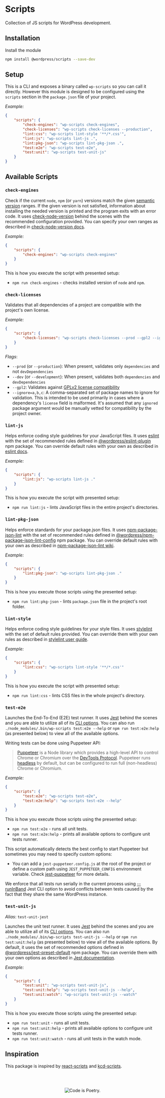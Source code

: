 # Scripts

Collection of JS scripts for WordPress development.

## Installation

Install the module

```bash
npm install @wordpress/scripts --save-dev
```

## Setup

This is a CLI and exposes a binary called `wp-scripts` so you can call it directly. However this module is designed to be configured using the `scripts` section in the `package.json` file of your project.

_Example:_

```json
{
	"scripts": {
		"check-engines": "wp-scripts check-engines",
		"check-licenses": "wp-scripts check-licenses --production",
		"lint:css": "wp-scripts lint-style '**/*.css'",
		"lint:js": "wp-scripts lint-js .",
		"lint:pkg-json": "wp-scripts lint-pkg-json .",
		"test:e2e": "wp-scripts test-e2e",
		"test:unit": "wp-scripts test-unit-js"
	}
}
```

## Available Scripts

### `check-engines`

Check if the current `node`, `npm` (or `yarn`) versions match the given [semantic version](https://semver.org/) ranges. If the given version is not satisfied, information about installing the needed version is printed and the program exits with an error code. It uses [check-node-version](https://www.npmjs.com/package/check-node-version) behind the scenes with the recommended configuration provided. You can specify your own ranges as described in [check-node-version docs](https://www.npmjs.com/package/check-node-version).

_Example:_

```json
{
	"scripts": {
		"check-engines": "wp-scripts check-engines"
	}
}
```

This is how you execute the script with presented setup:
* `npm run check-engines` - checks installed version of `node` and `npm`.

### `check-licenses`

Validates that all dependencies of a project are compatible with the project's own license.

_Example:_

```json
{
	"scripts": {
		"check-licenses": "wp-scripts check-licenses --prod --gpl2 --ignore=abab"
	}
}
```

_Flags_:

- `--prod` (or `--production`): When present, validates only `dependencies` and not `devDependencies`
- `--dev` (or `--development`): When present, validates both `dependencies` and `devDependencies`
- `--gpl2`: Validates against [GPLv2 license compatibility](https://www.gnu.org/licenses/license-list.en.html)
- `--ignore=a,b,c`: A comma-separated set of package names to ignore for validation. This is intended to be used primarily in cases where a dependency's `license` field is malformed. It's assumed that any `ignored` package argument would be manually vetted for compatibility by the project owner.

### `lint-js`

Helps enforce coding style guidelines for your JavaScript files. It uses [eslint](https://eslint.org/) with the set of recommended rules defined in [@wordpress/eslint-plugin](https://www.npmjs.com/package/@wordpress/eslint-plugin) npm package. You can override default rules with your own as described in [eslint docs](https://eslint.org/docs/rules/).

_Example:_

```json
{
	"scripts": {
		"lint:js": "wp-scripts lint-js ."
	}
}
```

This is how you execute the script with presented setup:
* `npm run lint:js` - lints JavaScript files in the entire project's directories.

### `lint-pkg-json`

Helps enforce standards for your package.json files. It uses [npm-package-json-lint](https://www.npmjs.com/package/npm-package-json-lint) with the set of recommended rules defined in [@wordpress/npm-package-json-lint-config](https://www.npmjs.com/package/@wordpress/npm-package-json-lint-config) npm package. You can override default rules with your own as described in [npm-package-json-lint wiki](https://github.com/tclindner/npm-package-json-lint/wiki).

_Example:_

```json
{
	"scripts": {
		"lint:pkg-json": "wp-scripts lint-pkg-json ."
	}
}
```

This is how you execute those scripts using the presented setup:
* `npm run lint:pkg-json` - lints `package.json` file in the project's root folder.

### `lint-style`

Helps enforce coding style guidelines for your style files. It uses [stylelint](https://github.com/stylelint/stylelint) with the set of default rules provided. You can override them with your own rules as described in [stylelint user guide](https://github.com/stylelint/stylelint/docs/user-guide.md).

_Example:_

```json
{
	"scripts": {
		"lint:css": "wp-scripts lint-style '**/*.css'"
	}
}
```

This is how you execute the script with presented setup:
* `npm run lint:css` - lints CSS files in the whole project's directory.

### `test-e2e`

Launches the End-To-End (E2E) test runner. It uses [Jest](https://facebook.github.io/jest/) behind the scenes and you are able to utilize all of its [CLI options](https://facebook.github.io/jest/docs/en/cli.html). You can also run `./node_modules/.bin/wp-scripts test:e2e --help` or `npm run test:e2e:help` (as presented below) to view all of the available options.

Writing tests can be done using Puppeteer API:
 
> [Puppeteer](https://pptr.dev/) is a Node library which provides a high-level API to control Chrome or Chromium over the [DevTools Protocol](https://chromedevtools.github.io/devtools-protocol/). Puppeteer runs [headless](https://developers.google.com/web/updates/2017/04/headless-chrome) by default, but can be configured to run full (non-headless) Chrome or Chromium.

_Example:_

```json
{
	"scripts": {
		"test:e2e": "wp-scripts test-e2e",
		"test:e2e:help": "wp-scripts test-e2e --help"
	}
}
```

This is how you execute those scripts using the presented setup:
* `npm run test:e2e` - runs all unit tests.
* `npm run test:e2e:help` - prints all available options to configure unit tests runner.

This script automatically detects the best config to start Puppeteer but sometimes you may need to specify custom options:
 - You can add a `jest-puppeteer.config.js` at the root of the project or define a custom path using `JEST_PUPPETEER_CONFIG` environment variable. Check [jest-puppeteer](https://github.com/smooth-code/jest-puppeteer#jest-puppeteerconfigjs) for more details.

We enforce that all tests run serially in the current process using [--runInBand](https://jestjs.io/docs/en/cli#runinband) Jest CLI option to avoid conflicts between tests caused by the fact that they share the same WordPress instance.

### `test-unit-js`

_Alias_: `test-unit-jest` 

Launches the unit test runner. It uses [Jest](https://facebook.github.io/jest/) behind the scenes and you are able to utilize all of its [CLI options](https://facebook.github.io/jest/docs/en/cli.html). You can also run `./node_modules/.bin/wp-scripts test-unit-js --help` or `npm run test:unit:help` (as presented below) to view all of the available options. By default, it uses the set of recommended options defined in [@wordpress/jest-preset-default](https://www.npmjs.com/package/@wordpress/jest-preset-default) npm package. You can override them with your own options as described in [Jest documentation](https://jestjs.io/docs/en/configuration).

_Example:_

```json
{
	"scripts": {
		"test:unit": "wp-scripts test-unit-js",
		"test:unit:help": "wp-scripts test-unit-js --help",
		"test:unit:watch": "wp-scripts test-unit-js --watch"
	}
}
```

This is how you execute those scripts using the presented setup:
* `npm run test:unit` - runs all unit tests.
* `npm run test:unit:help` - prints all available options to configure unit tests runner.
* `npm run test:unit:watch` - runs all unit tests in the watch mode.

## Inspiration

This package is inspired by [react-scripts](https://www.npmjs.com/package/react-scripts) and [kcd-scripts](https://www.npmjs.com/package/kcd-scripts).

<br/><br/><p align="center"><img src="https://s.w.org/style/images/codeispoetry.png?1" alt="Code is Poetry." /></p>
